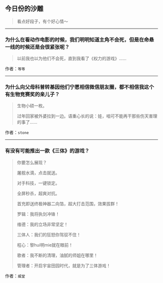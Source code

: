 ## 今日份的沙雕

> 看点好段子，有个好心情～


 
---

### 为什么在看动作电影的时候，我们明明知道主角不会死，但是在命悬一线的时候还是会很紧张呢？

> 以前我也以为他们不会死，直到我看了《权力的游戏》……


作者：`等等`

---

### 为什么向父母科普转基因他们宁愿相信微信朋友圈，都不相信我这个有生物竞赛奖的亲儿子？

> 生物小硕一枚。
> 
> 过年回家被外婆拉到一边。语重心长的说：娃，咱可不能再干那些伤天害理的事了……


作者：`stone`

---

### 有没有可能推出一款《三体》的游戏？

> 你要怎么展现？
> 
> 屠舰水滴，点击就送。
> 
> 对手科技，一键锁定。
> 
> 全屏秒杀，超爽对抗。
> 
> 首充即送终极神器二向箔，超大打击范围，效果拔群！
> 
> 罗辑：我将执剑冲锋！
> 
> 维德：我的立场非常坚定！
> 
> 三体人：我们的狂怒你驾驭不住！
> 
> 程心：黎hui明mie就在眼前！
> 
> 歌者：我不断的清理，油腻的师姐在哪里！
> 
> 管理者：开启宇宙田园时代，就是为了三体游戏！


作者：`威堂`
